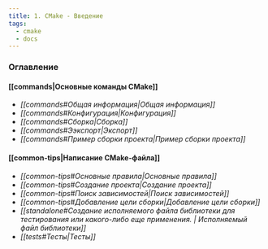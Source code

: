 ```yaml
---
title: 1. CMake - Введение
tags:
  - cmake
  - docs
---
```

### Оглавление
#### [[commands|Основные команды CMake]]
- *[[commands#Общая информация|Общая информация]]*
- *[[commands#Конфигурация|Конфигурация]]*
- *[[commands#Сборка|Сборка]]*
- *[[commands#Ээкспорт|Экспорт]]*
- *[[commands#Пример сборки проекта|Пример сборки проекта]]*
#### [[common-tips|Написание CMake-файла]]
- *[[common-tips#Основные правила|Основные правила]]*
- *[[common-tips#Создание проекта|Создание проекта]]*
- *[[common-tips#Поиск зависимостей|Поиск зависимостей]]*
- *[[common-tips#Добавление цели сборки|Добавление цели сборки]]*
- *[[standalone#Создание исполняемого файла библиотеки для тестирования или какого-либо еще применения. | Исполняемый файл библиотеки]]*
- *[[tests#Тесты|Тесты]]*